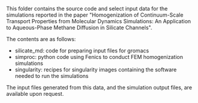 This folder contains the source code and select input data for the simulations reported in the paper
"Homogenization of Continuum-Scale Transport Properties from Molecular Dynamics Simulations: An Application to Aqueous-Phase Methane Diffusion in Silicate Channels".

The contents are as follows:

- silicate_md: code for preparing input files for gromacs
- simproc: python code using Fenics to conduct FEM homogenization simulations
- singularity: recipes for singularity images containing the software needed to run the simulations

The input files generated from this data,
and the simulation output files,
are available upon request.
